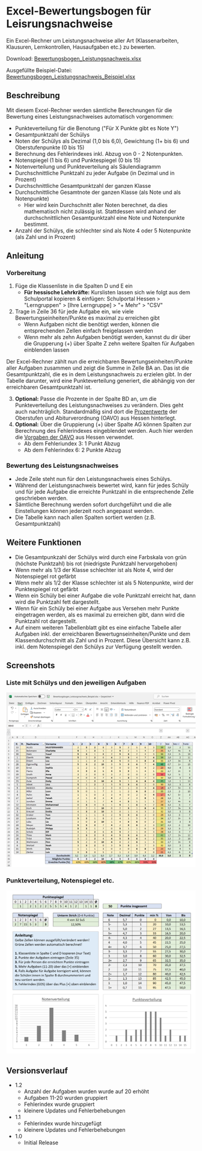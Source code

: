 # Excel-Bewertungsbogen für Leisrungsnachweise

Ein Excel-Rechner um Leistungsnachweise aller Art (Klassenarbeiten, Klausuren, Lernkontrollen, Hausaufgaben etc.) zu bewerten.

Download: [Bewertungsbogen_Leistungsnachweis.xlsx](https://github.com/margomius/bewertungsbogen-leistungsnachweis/raw/main/Bewertungsbogen_Leistungsnachweis.xlsx)

Ausgefüllte Beispiel-Datei: [Bewertungsbogen_Leistungsnachweis_Beispiel.xlsx](https://github.com/margomius/bewertungsbogen-leistungsnachweis/raw/main/Bewertungsbogen_Leistungsnachweis_Beispiel.xlsx)

## Beschreibung

Mit diesem Excel-Rechner werden sämtliche Berechnungen für die Bewertung eines Leistungsnachweises automatisch vorgenommen:
* Punkteverteilung für die Benotung ("Für X Punkte gibt es Note Y")
* Gesamtpunktzahl der Schülys
* Noten der Schülys als Dezimal (1,0 bis 6,0), Gewichtung (1+ bis 6) und Oberstufenpunkte (0 bis 15)
* Berechnung des Fehlerindexes inkl. Abzug von 0 - 2 Notenpunkten.
* Notenspiegel (1 bis 6) und Punktespiegel (0 bis 15)
* Notenverteilung und Punkteverteilung als Säulendiagramm
* Durchschnittliche Punktzahl zu jeder Aufgabe (in Dezimal und in Prozent)
* Durchschnittliche Gesamtpunktzahl der ganzen Klasse
* Durchschnittliche Gesamtnote der ganzen Klasse (als Note und als Notenpunkte)
    * Hier wird kein Durchschnitt aller Noten berechnet, da dies mathematisch nicht zulässig ist. Stattdessen wird anhand der durchschnittlichen Gesamtpunktzahl eine Note und Notenpunkte bestimmt.
* Anzahl der Schülys, die schlechter sind als Note 4 oder 5 Notenpunkte (als Zahl und in Prozent)

## Anleitung

### Vorbereitung

1. Füge die Klassenliste in die Spalten D und E ein
    * **Für hessische Lehrkräfte:** Kurslisten lassen sich wie folgt aus dem Schulportal kopieren & einfügen: Schulportal Hessen > "Lerngruppen" > [Ihre Lerngruppe] > "+ Mehr" > "CSV"
2. Trage in Zeile 36 für jede Aufgabe ein, wie viele Bewertungseinheiten/Punkte es maximal zu erreichen gibt
    * Wenn Aufgaben nicht die benötigt werden, können die entsprechenden Zellen einfach freigelassen werden
    * Wenn mehr als zehn Aufgaben benötigt werden, kannst du dir über die Grupperung (+) über Spalte Z zehn weitere Spalten für Aufgaben einblenden lassen

Der Excel-Rechner zählt nun die erreichbaren Bewertungseinheiten/Punkte aller Aufgaben zusammen und zeigt die Summe in Zelle BA an. Das ist die Gesamtpunktzahl, die es in dem Leistungsnachweis zu erzielen gibt.
In der Tabelle darunter, wird eine Punkteverteilung generiert, die abhängig von der erreichbaren Gesamtpunktzahl ist.

3. **Optional:** Passe die Prozente in der Spalte BD an, um die Punkteverteilung des Leistungsnachweises zu verändern. Dies geht auch nachträglich. Standardmäßig sind dort die [Prozentwerte](https://www.rv.hessenrecht.hessen.de/bshe/document/hevr-OSt_AbiVHEV8Anlage9a) der Oberstufen und Abiturverordnung (OAVO) aus Hessen hinterlegt.
4. **Optional:** Über die Gruppierung (+) über Spalte AG können Spalten zur Berechnung des Fehlerindexes eingeblendet werden. Auch hier werden die [Vorgaben der OAVO](https://www.rv.hessenrecht.hessen.de/bshe/document/hevr-OSt_AbiVHEV6Anlage9b) aus Hessen verwendet.
    * Ab dem Fehleriundex 3: 1 Punkt Abzug
    * Ab dem Fehlerindex 6: 2 Punkte Abzug

### Bewertung des Leistungsnachweises

* Jede Zeile steht nun für den Leistungsnachweis eines Schülys.
* Während der Leistungsnachweis bewertet wird, kann für jedes Schüly und für jede Aufgabe die erreichte Punktzahl in die entsprechende Zelle geschrieben werden.
* Sämtliche Berechnung werden sofort durchgeführt und die alle Einstellungen können jederzeit noch angepasst werden.
* Die Tabelle kann nach allen Spalten sortiert werden (z.B. Gesamtpunktzahl)

## Weitere Funktionen

* Die Gesamtpunkzahl der Schülys wird durch eine Farbskala von grün (höchste Punktzahl) bis rot (niedrigste Punktzahl hervorgehoben)
* Wenn mehr als 1/3 der Klasse schlechter ist als Note 4, wird der Notenspiegel rot gefärbt
* Wenn mehr als 1/2 der Klasse schlechter ist als 5 Notenpunkte, wird der Punktespiegel rot gefärbt
* Wenn ein Schüly bei einer Aufgabe die volle Punktzahl erreicht hat, dann wird die Punktzahl fett dargestellt.
* Wenn für ein Schüly bei einer Aufgabe aus Versehen mehr Punkte eingetragen werden, als es maximal zu erreichen gibt, dann wird die Punktzahl rot dargestellt.
* Auf einem weiteren Tabellenblatt gibt es eine einfache Tabelle aller Aufgaben inkl. der erreichbaren Bewertugnseinheiten/Punkte und dem Klassendurchschnitt als Zahl und in Prozent. Diese Übersicht kann z.B. inkl. dem Notenspiegel den Schülys zur Verfügung gestellt werden.

## Screenshots

### Liste mit Schülys und den jeweiligen Aufgaben
![image](https://github.com/margomius/bewertungsbogen-leistungsnachweis/blob/main/Screenshots/Screenshot_1.PNG?raw=true)

### Punkteverteilung, Notenspiegel etc.
![image](https://github.com/margomius/bewertungsbogen-leistungsnachweis/blob/main/Screenshots/Screenshot_2.PNG?raw=true)

## Versionsverlauf

* 1.2
    * Anzahl der Aufgaben wurden wurde auf 20 erhöht
    * Aufgaben 11-20 wurden gruppiert
    * Fehlerindex wurde gruppiert
    * kleinere Updates und Fehlerbehebungen
* 1.1
    * Fehlerindex wurde hinzugefügt
    * kleinere Updates und Fehlerbehebungen
* 1.0
    * Initial Release